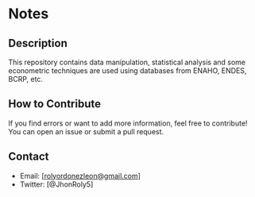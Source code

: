 # Notes

## Description
This repository contains data manipulation, statistical analysis and some 
econometric techniques are used using databases from ENAHO, ENDES, BCRP, etc.

## How to Contribute
If you find errors or want to add more information, feel free
to contribute! You can open an issue or submit a pull request.

## Contact
- Email: [rolyordonezleon@gmail.com]
- Twitter: [@JhonRoly5]

